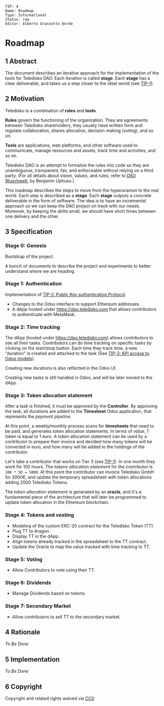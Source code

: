 ```
TIP: 4
Name: Roadmap
Type: Informational
Status: raw
Editor: Alberto Granzotto @vrde
```

# Roadmap

## 1 Abstract

<!-- The abstract is a short (~200 word) informal description of the technical
issue being addressed.-->

The document describes an iterative approach for the implementation of the tools for Teledisko DAO. Each iteration is called **stage**. Each **stage** has a clear deliverable, and takes us a step closer to the ideal world (see [TIP-1](../1)).

## 2 Motivation

Teledisko is a combination of **rules** and **tools**.

**Rules** govern the functioning of the organization. They are agreements between Teledisko shareholders, they usually have written form and regulate collaboration, shares allocation, decision making (voting), and so on.

**Tools** are applications, web platforms, and other software used to communicate, manage resources and assets, track time and activities, and so on.

Teledisko DAO is an attempt to formalize the rules into code so they are unambiguous, transparent, fair, and enforceable without relying on a third party. (For all details about vision, values, and rules, refer to [DAO Wuschwelt](./tips/1), by Benjamin Uphues.)

This roadmap describes the steps to move from the hyperuranion to the real world. Each step is described as a **stage**. Each **stage** outputs a concrete deliverable in the form of software. The idea is to have an incremental approach so we can keep the DAO project on track with our needs. Moreover, by keeping the *delta* small, we should have short times between one delivery and the other.

## 3 Specification

### Stage 0: Genesis

Bootstrap of the project.

A bunch of documents to describe the project and experiments to better understand where we are heading.

### Stage 1: Authentication

Implementation of [TIP-2: Public Key authentication Protocol](../2).

- Changes to the Odoo interface to support Ethereum addresses.
- A dApp hosted under https://dao.teledisko.com that allows contributors to authenticate with MetaMask.

### Stage 2: Time tracking

The dApp (hosted under https://dao.teledisko.com) allows contributors to see all their tasks. Contributors can do time tracking on specific tasks by clicking on the start/stop button. Each time they track time, a new "duration" is created and attached to the task (See [TIP-3: API access to Odoo models](../3)).

Creating new durations is also reflected in the Odoo UI.

Creating new tasks is still handled in Odoo, and will be later moved to the dApp.

### Stage 3: Token allocation statement

After a task is finished, it must be approved by the **Controller**. By approving the task, all durations are added to the **Timesheet** Odoo application, that represents the *payment pipeline*.

At this point, a weekly/monthly process scans for **timesheets** that need to be paid, and generates token allocation statements. In terms of *value*, 1 token is equal to 1 euro. A token allocation statement can be used by a contributor to prepare their invoice and decided how many tokens will be converted in euro, and how many will be added to the holdings of the contributor.

Let's take a contributor that works on Tier 3 (see [TIP-1](../1)). In one month they work for 100 hours. The *tokens allocation statement* for the contributor is `100 * 50 = 5000`. At this point the contributor can invoice Teledisko GmbH for 3000€, and update the temporary spreadsheet with token allocations adding 2000 Teledisko Tokens.

The *token allocation statement* is generated by an **oracle**, and it's a fundamental piece of the architecture that will later be programmed to update token allocation in the Ethereum blockchain.

### Stage 4: Tokens and vesting

- Modeling of the custom ERC-20 contract for the Teledisko Token (TT).
- Plug TT to Aragon.
- Display TT in the dApp.
- Align tokens already tracked in the spreadsheet to the TT contract.
- Update the Oracle to map the value tracked with time tracking to TT.

### Stage 5: Voting

- Allow Contributors to vote using their TT.

### Stage 6: Dividends

- Manage Dividends based on tokens.

### Stage 7: Secondary Market

- Allow contributors to sell TT to the secondary market.

## 4 Rationale

<!-- The rationale fleshes out the specification by describing what motivated
the design and why particular design decisions were made. It should describe
alternate designs that were considered and related work, e.g. how the feature
is supported in other languages. The rationale may also provide evidence of
consensus within the community, and should discuss important objections or
concerns raised during discussion.-->

*To Be Done*

## 5 Implementation

<!--The implementations must be completed before any TIP is given status
"stable", but it need not be completed before the TIP is accepted. While there
is merit to the approach of reaching consensus on the TIP and rationale before
writing code, the principle of "rough consensus and running code" is still
useful when it comes to resolving many discussions of API details.-->

*To Be Done*

## 6 Copyright

<!--All TIPs MUST be released to the public domain.-->

Copyright and related rights waived via
[CC0](https://creativecommons.org/publicdomain/zero/1.0/)
